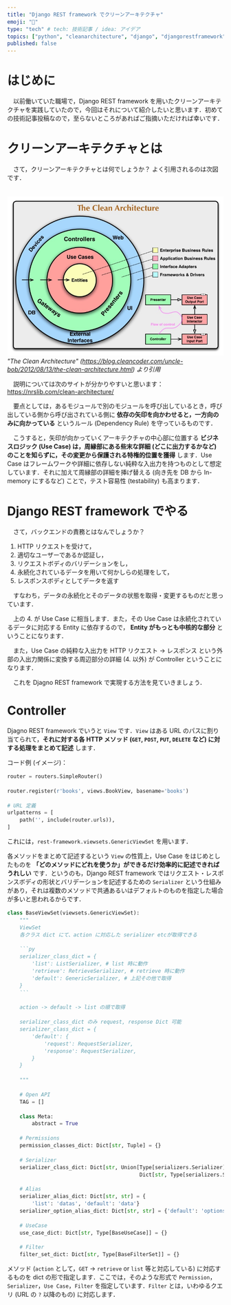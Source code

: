 ```yaml
---
title: "Django REST framework でクリーンアーキテクチャ"
emoji: "📝"
type: "tech" # tech: 技術記事 / idea: アイデア
topics: ["python", "cleanarchitecture", "django", "djangorestframework"]
published: false
---
```


# はじめに
　以前働いていた職場で，Django REST framework を用いたクリーンアーキテクチャを実践していたので，今回はそれについて紹介したいと思います．初めての技術記事投稿なので，至らないところがあればご指摘いただければ幸いです．

# クリーンアーキテクチャとは
　さて，クリーンアーキテクチャとは何でしょうか？ よく引用されるのは次図です．

　![クリーンアーキテクチャ](/images/clean_arch.jpg)
　*"The Clean Architecture" (https://blog.cleancoder.com/uncle-bob/2012/08/13/the-clean-architecture.html) より引用*

　説明については次のサイトが分かりやすいと思います：https://nrslib.com/clean-architecture/

 　要点としては，あるモジュールで別のモジュールを呼び出しているとき，呼び出している側から呼び出されている側に **依存の矢印を向かわせると，一方向のみに向かっている** というルール (Dependency Rule) を守っているものです．

 　こうすると，矢印が向かっていくアーキテクチャの中心部に位置する **ビジネスロジック (Use Case) は，周縁部にある些末な詳細 (どこに出力するかなど) のことを知らずに，その変更から保護される特権的位置を獲得** します．Use Case はフレームワークや詳細に依存しない純粋な入出力を持つものとして想定しています．それに加えて周縁部の詳細を挿げ替える (向き先を DB から In-memory にするなど) ことで，テスト容易性 (testability) も高まります．

# Django REST framework でやる
　さて，バックエンドの責務とはなんでしょうか？ 

1. HTTP リクエストを受けて，
2. 適切なユーザーであるか認証し，
3. リクエストボディのバリデーションをし，
4. 永続化されているデータを用いて何かしらの処理をして，
5. レスポンスボディとしてデータを返す

　すなわち，データの永続化とそのデータの状態を取得・変更するものだと思っています．

　上の 4. が Use Case に相当します．また，その Use Case は永続化されているデータに対応する Entity に依存するので， **Entity がもっとも中核的な部分** ということになります．

　また，Use Case の純粋な入出力を HTTP リクエスト →  レスポンス という外部の入出力関係に変換する周辺部分の詳細 (4. 以外) が Controller ということになります．

　これを Djagno REST framework で実現する方法を見ていきましょう．

# Controller
Djagno REST framework でいうと `View` です．`View` はある URL のパスに割り当てられて，**それに対する各 HTTP メソッド (`GET`, `POST`, `PUT`, `DELETE` など) に対する処理をまとめて記述** します．

コード例 (イメージ)：
```py
router = routers.SimpleRouter()

router.register(r'books', views.BookView, basename='books')

# URL 定義
urlpatterns = [
    path('', include(router.urls)),
]
```

これには，`rest-framework.viewsets.GenericViewSet` を用います．

各メソッドをまとめて記述するという `View` の性質上，Use Case をはじめとしたものを **「どのメソッドにどれを使うか」ができるだけ効率的に記述できればうれしい** です．というのも，Django REST framework ではリクエスト・レスポンスボディの形状とバリデーションを記述するための `Serializer` という仕組みがあり，それは複数のメソッドで共通あるいはデフォルトのものを指定した場合が多いと思われるからです．

```py
class BaseViewSet(viewsets.GenericViewSet):
    """
    ViewSet
    各クラス dict にて、action に対応した serializer etcが取得できる

    ```py
    serializer_class_dict = {
        'list': ListSerializer, # list 時に動作
        'retrieve': RetrieveSerializer, # retrieve 時に動作
        'default': GenericSerializer, # 上記その他で取得
    }
    ```

    action -> default -> list の順で取得

    serializer_class_dict のみ request, response Dict 可能
    serializer_class_dict = {
        'default': {
            'request': RequestSerializer,
            'response': RequestSerializer,
        }
    }

    """

    # Open API
    TAG = []

    class Meta:
        abstract = True

    # Permissions
    permission_classes_dict: Dict[str, Tuple] = {}

    # Serializer
    serializer_class_dict: Dict[str, Union[Type[serializers.Serializer],
                                           Dict[str, Type[serializers.Serializer]]]] = {}

    # Alias
    serializer_alias_dict: Dict[str, str] = {
        'list': 'datas', 'default': 'data'}
    serializer_option_alias_dict: Dict[str, str] = {'default': 'options'}

    # UseCase
    use_case_dict: Dict[str, Type[BaseUseCase]] = {}

    # Filter
    filter_set_dict: Dict[str, Type[BaseFilterSet]] = {}
```

メソッド (`action` として，`GET` → `retrieve` or `list` 等と対応している) に対応するものを dict の形で指定します．ここでは，そのような形式で `Permission`，`Serializer`，`Use Case`，`Filter` を指定しています．`Filter` とは，いわゆるクエリ (URL の `?` 以降のもの) に対応します．
